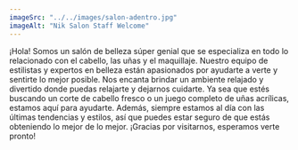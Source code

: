 ```yaml
---
imageSrc: "../../images/salon-adentro.jpg"
imageAlt: "Nik Salon Staff Welcome"
---
```


¡Hola! Somos un salón de belleza súper genial que se especializa en todo lo relacionado con el cabello, las uñas y el maquillaje. Nuestro equipo de estilistas y expertos en belleza están apasionados por ayudarte a verte y sentirte lo mejor posible. Nos encanta brindar un ambiente relajado y divertido donde puedas relajarte y dejarnos cuidarte. Ya sea que estés buscando un corte de cabello fresco o un juego completo de uñas acrílicas, estamos aquí para ayudarte. Además, siempre estamos al día con las últimas tendencias y estilos, así que puedes estar seguro de que estás obteniendo lo mejor de lo mejor. ¡Gracias por visitarnos, esperamos verte pronto!
